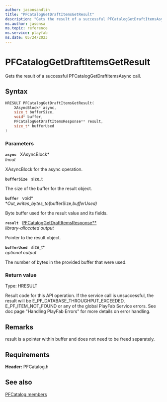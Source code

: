 ```yaml
---
author: jasonsandlin
title: "PFCatalogGetDraftItemsGetResult"
description: "Gets the result of a successful PFCatalogGetDraftItemsAsync call."
ms.author: jasonsa
ms.topic: reference
ms.service: playfab
ms.date: 05/24/2023
---
```


# PFCatalogGetDraftItemsGetResult  

Gets the result of a successful PFCatalogGetDraftItemsAsync call.  

## Syntax  
  
```cpp
HRESULT PFCatalogGetDraftItemsGetResult(  
    XAsyncBlock* async,  
    size_t bufferSize,  
    void* buffer,  
    PFCatalogGetDraftItemsResponse** result,  
    size_t* bufferUsed  
)  
```  
  
### Parameters  
  
**`async`** &nbsp; XAsyncBlock*  
*_Inout_*  
  
XAsyncBlock for the async operation.  
  
**`bufferSize`** &nbsp; size_t  
  
The size of the buffer for the result object.  
  
**`buffer`** &nbsp; void*  
*_Out_writes_bytes_to_(bufferSize,*bufferUsed)*  
  
Byte buffer used for the result value and its fields.  
  
**`result`** &nbsp; [PFCatalogGetDraftItemsResponse**](../../pfcatalogtypes/structs/pfcataloggetdraftitemsresponse.md)  
*library-allocated output*  
  
Pointer to the result object.  
  
**`bufferUsed`** &nbsp; size_t*  
*optional output*  
  
The number of bytes in the provided buffer that were used.  
  
  
### Return value
Type: HRESULT
  
Result code for this API operation. If the service call is unsuccessful, the result will be E_PF_DATABASE_THROUGHPUT_EXCEEDED, E_PF_ITEM_NOT_FOUND or any of the global PlayFab Service errors. See doc page "Handling PlayFab Errors" for more details on error handling.
  
## Remarks  
  
result is a pointer within buffer and does not need to be freed separately.
  
## Requirements  
  
**Header:** PFCatalog.h
  
## See also  
[PFCatalog members](../pfcatalog_members.md)  

  
  
